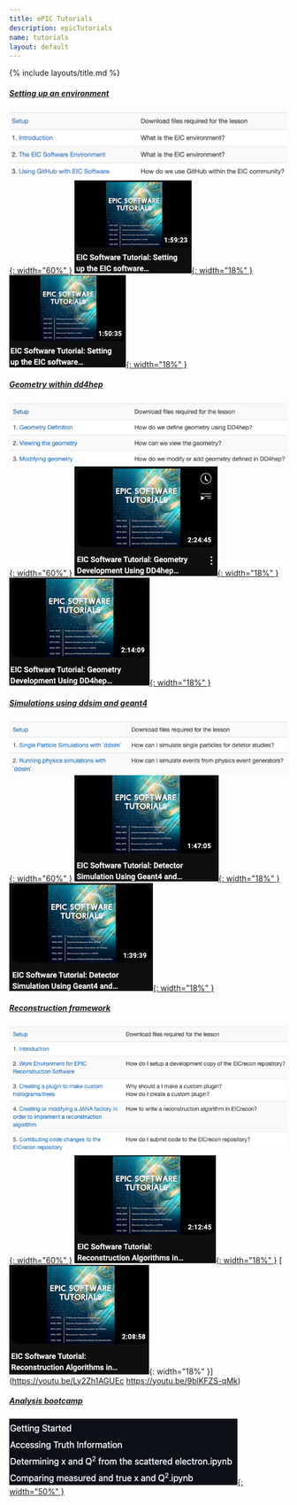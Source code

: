 ```yaml
---
title: ePIC Tutorials
description: epicTutorials
name: tutorials
layout: default
---
```


{% include layouts/title.md %}

##### [Setting up an environment](https://eic.github.io/tutorial-setting-up-environment)
[![EnvSS](../assets/images/Tutorials/SetupEnvSS.png){: width="60%" }](https://eic.github.io/tutorial-setting-up-environment)
[![video1](../assets/images/Tutorials/Vid1Env.png){: width="18%" }](https://www.youtube.com/watch?v=Y0Mg24XLomY)
[![video2](../assets/images/Tutorials/Vid2Env.png){: width="18%" }](https://www.youtube.com/watch?v=5HmzFnYW4W4)

##### [Geometry within dd4hep](https://eic.github.io/tutorial-geometry-development-using-dd4hep/)
[![GeoDevSS](../assets/images/Tutorials/GeoDevSS.png){: width="60%" }](https://eic.github.io/tutorial-geometry-development-using-dd4hep/)
[![video1](../assets/images/Tutorials/GeoVid1.png){: width="18%" }](https://www.youtube.com/watch?v=Bj2L4JuCuRk)
[![video2](../assets/images/Tutorials/GeoVid2.png){: width="18%" }](https://www.youtube.com/watch?v=RJAHnEW9cYk)

##### [Simulations using ddsim and geant4](https://eic.github.io/tutorial-simulations-using-ddsim-and-geant4/)
[![SimTutSS](../assets/images/Tutorials/SimTutSS.png){: width="60%" }](https://eic.github.io/tutorial-simulations-using-ddsim-and-geant4/)
[![video1](../assets/images/Tutorials/SimVid1.png){: width="18%" }](https://www.youtube.com/watch?v=QjjD1_wjLIw)
[![video2](../assets/images/Tutorials/SimVid2.png){: width="18%" }](https://www.youtube.com/watch?v=WqSQ4m_esUw)

##### [Reconstruction framework](https://eic.github.io/tutorial-jana2/)
[![ReconTutSS](../assets/images/Tutorials/ReconTutSS.png){: width="60%" }](https://eic.github.io/tutorial-jana2/)
[![video1](../assets/images/Tutorials/RecVid1.png){: width="18%" }](https://www.youtube.com/watch?v=Ly2Zh1AGUEc)
[![video2](../assets/images/Tutorials/RecVid2.png){: width="18%" }](https://youtu.be/Ly2Zh1AGUEc https://youtu.be/9blKFZS-qMk)

##### [Analysis bootcamp](https://github.com/eic/python-analysis-bootcamp)
[![AnaBootcampSS](../assets/images/Tutorials/AnaBootcampSS.png){: width="50%" }](https://github.com/eic/python-analysis-bootcamp)
